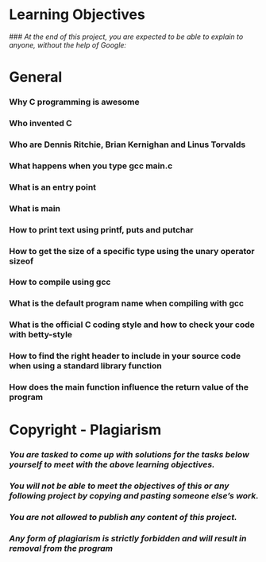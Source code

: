 # Learning Objectives

###<i> At the end of this project, you are expected to be able to explain to anyone, without the help of Google:</i>



# General

### Why C programming is awesome

### Who invented C

### Who are Dennis Ritchie, Brian Kernighan and Linus Torvalds

### What happens when you type gcc main.c

### What is an entry point

### What is main

### How to print text using printf, puts and putchar

### How to get the size of a specific type using the unary operator sizeof

### How to compile using gcc

### What is the default program name when compiling with gcc

### What is the official C coding style and how to check your code with betty-style

### How to find the right header to include in your source code when using a standard library function

### How does the main function influence the return value of the program

# Copyright - Plagiarism

### <i>You are tasked to come up with solutions for the tasks below yourself to meet with the above learning objectives.

### You will not be able to meet the objectives of this or any following project by copying and pasting someone else’s work.

### You are not allowed to publish any content of this project.

### Any form of plagiarism is strictly forbidden and will result in removal from the program</i>
